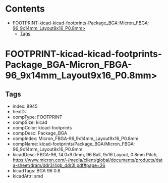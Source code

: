



Contents
========

* [FOOTPRINT-kicad-kicad-footprints-Package_BGA-Micron_FBGA-96_9x14mm_Layout9x16_P0.8mm>](#footprint-kicad-kicad-footprints-package_bga-micron_fbga-96_9x14mm_layout9x16_p08mm)
	* [Tags](#tags)

# FOOTPRINT-kicad-kicad-footprints-Package_BGA-Micron_FBGA-96_9x14mm_Layout9x16_P0.8mm>

## Tags

- index: 8945
- hexID: 
- oompType: FOOTPRINT
- oompSize: kicad
- oompColor: kicad-footprints
- oompDesc: Package_BGA
- oompIndex: Micron_FBGA-96_9x14mm_Layout9x16_P0.8mm
- oompName: kicad-footprints/Package_BGA/Micron_FBGA-96_9x14mm_Layout9x16_P0.8mm
- kicadDesc: FBGA-96, 14.0x9.0mm, 96 Ball, 9x16 Layout, 0.8mm Pitch, https://www.micron.com/-/media/client/global/documents/products/data-sheet/dram/ddr3/4gb_ddr3l.pdf#page=26
- kicadTags: BGA 96 0.8
- kicadAttr: smd
